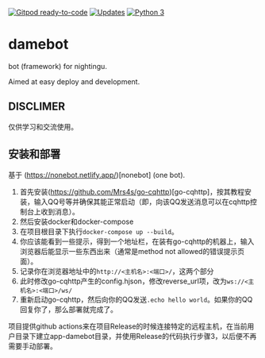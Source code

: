 [![Gitpod ready-to-code](https://img.shields.io/badge/Gitpod-ready--to--code-blue?logo=gitpod)](https://gitpod.io/#https://github.com/nightingu/damebot)
[![Updates](https://pyup.io/repos/github/nightingu/damebot/shield.svg)](https://pyup.io/repos/github/nightingu/damebot/)
[![Python 3](https://pyup.io/repos/github/nightingu/damebot/python-3-shield.svg)](https://pyup.io/repos/github/nightingu/damebot/)

# damebot

bot (framework) for nightingu.

Aimed at easy deploy and development.

## DISCLIMER

仅供学习和交流使用。

## 安装和部署

基于 (https://nonebot.netlify.app/)[nonebot] (one bot). 

1. 首先安装(https://github.com/Mrs4s/go-cqhttp)[go-cqhttp]，按其教程安装，输入QQ号等并确保其能正常启动（即，向该QQ发送消息可以在cqhttp控制台上收到消息）。
2. 然后安装docker和docker-compose
3. 在项目根目录下执行`docker-compose up --build`。
4. 你应该能看到一些提示，得到一个地址栏，在装有go-cqhttp的机器上，输入浏览器后能显示一些东西出来（通常是method not allowed的错误提示页面）。
4. 记录你在浏览器地址中的`http://<主机名>:<端口>/`，这两个部分
3. 此时修改go-cqhttp产生的config.hjson，修改reverse_url项，改为`ws://<主机名>:<端口>/ws/`
4. 重新启动go-cqhttp，然后向你的QQ发送`.echo hello world`。如果你的QQ回复你了，那么部署就完成了。

项目提供github actions来在项目Release的时候连接特定的远程主机，在当前用户目录下建立app-damebot目录，并使用Release的代码执行步骤3，以后便不再需要手动部署。

